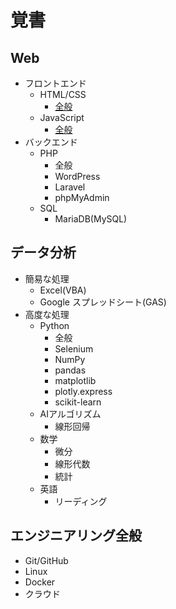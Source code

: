 # 覚書

## Web
* フロントエンド
    * HTML/CSS
        * [全般](./html_css.md)
    * JavaScript
        * [全般](https://share.kokoronoki.net/nszw/summary/lang_spec/)
* バックエンド
    * PHP
        * 全般
        * WordPress
        * Laravel
        * phpMyAdmin
    * SQL
        * MariaDB(MySQL)
## データ分析
* 簡易な処理
    * Excel(VBA)
    * Google スプレッドシート(GAS)
* 高度な処理
    * Python
        * 全般
        * Selenium
        * NumPy
        * pandas
        * matplotlib
        * plotly.express
        * scikit-learn
    * AIアルゴリズム
        * 線形回帰
    * 数学
        * 微分
        * 線形代数
        * 統計
    * 英語
        * リーディング

## エンジニアリング全般
* Git/GitHub
* Linux
* Docker
* クラウド
